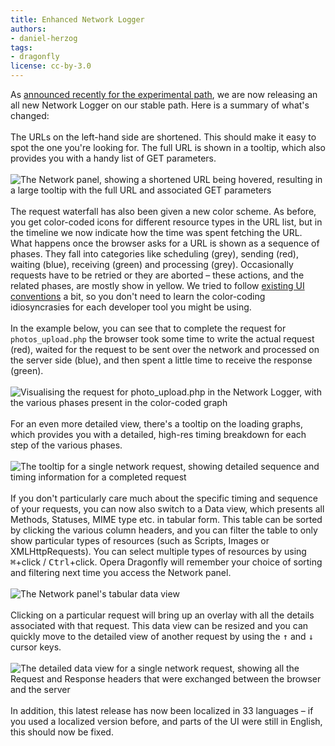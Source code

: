 ```yaml
---
title: Enhanced Network Logger
authors:
- daniel-herzog
tags:
- dragonfly
license: cc-by-3.0
---
```

As <a href="http://my.opera.com/dragonfly/blog/an-update-on-network-and-color-values-in-css" target="_blank">announced recently for the experimental path</a>, we are now releasing an all new Network Logger on our stable path. Here is a summary of what&#39;s changed:<br/><br/>The URLs on the left-hand side are shortened. This should make it easy to spot the one you&#39;re looking for. The full URL is shown in a tooltip, which also provides you with a handy list of GET parameters.<br/><br/><img src="{{ page.id }}/network-release-url-params.jpg" alt="The Network panel, showing a shortened URL being hovered, resulting in a large tooltip with the full URL and associated GET parameters" /><br/><br/>The request waterfall has also been given a new color scheme. As before, you get color-coded icons for different resource types in the URL list, but in the timeline we now indicate how the time was spent fetching the URL. What happens once the browser asks for a URL is shown as a sequence of phases. They fall into categories like scheduling (grey), sending (red), waiting (blue), receiving (green) and processing (grey). Occasionally requests have to be retried or they are aborted – these actions, and the related phases, are mostly show in yellow. We tried to follow <a href="http://www.stevesouders.com/blog/2011/08/26/waterfall-ui-conventions/" target="_blank">existing UI conventions</a> a bit, so you don&#39;t need to learn the color-coding idiosyncrasies for each developer tool you might be using.<br/><br/>In the example below, you can see that to complete the request for <code>photos_upload.php</code> the browser took some time to write the actual request (red), waited for the request to be sent over the network and processed on the server side (blue), and then spent a little time to receive the response (green).<br/><br/><img src="{{ page.id }}/upload-graph.jpg" alt="Visualising the request for photo_upload.php in the Network Logger, with the various phases present in the color-coded graph" /><br/><br/>For an even more detailed view, there&#39;s a tooltip on the loading graphs, which provides you with a detailed, high-res timing breakdown for each step of the various phases.<br/><br/><img src="{{ page.id }}/network-release-graph-tooltip.jpg" alt="The tooltip for a single network request, showing detailed sequence and timing information for a completed request" /><br/><br/>If you don&#39;t particularly care much about the specific timing and sequence of your requests, you can now also switch to a Data view, which presents all Methods, Statuses, MIME type etc. in tabular form. This table can be sorted by clicking the various column headers, and you can filter the table to only show particular types of resources (such as Scripts, Images or XMLHttpRequests). You can select multiple types of resources by using <kbd>⌘</kbd>+click / <kbd>Ctrl</kbd>+click. Opera Dragonfly will remember your choice of sorting and filtering next time you access the Network panel.<br/><br/><img src="{{ page.id }}/network-release-type-filters.jpg" alt="The Network panel&#39;s tabular data view" /><br/><br/>Clicking on a particular request will bring up an overlay with all the details associated with that request. This data view can be resized and you can quickly move to the detailed view of another request by using the <kbd>↑</kbd> and <kbd>↓</kbd> cursor keys.<br/><br/><img src="{{ page.id }}/network-release-detail-view.jpg" alt="The detailed data view for a single network request, showing all the Request and Response headers that were exchanged between the browser and the server" /><br/><br/>In addition, this latest release has now been localized in 33 languages – if you used a localized version before, and parts of the UI were still in English, this should now be fixed.
